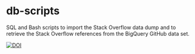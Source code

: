 # db-scripts
SQL and Bash scripts to import the Stack Overflow data dump and to retrieve the Stack Overflow references from the BigQuery GitHub data set.

[![DOI](https://zenodo.org/badge/114276535.svg)](https://zenodo.org/badge/latestdoi/114276535)
